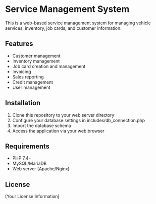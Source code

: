 # Service Management System

This is a web-based service management system for managing vehicle services, inventory, job cards, and customer information.

## Features

- Customer management
- Inventory management
- Job card creation and management
- Invoicing
- Sales reporting
- Credit management
- User management

## Installation

1. Clone this repository to your web server directory
2. Configure your database settings in includes/db_connection.php
3. Import the database schema
4. Access the application via your web browser

## Requirements

- PHP 7.4+
- MySQL/MariaDB
- Web server (Apache/Nginx)

## License

[Your License Information]
